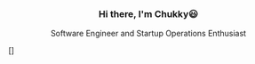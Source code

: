 <br>

<br>


<br>
<h3 align="center">Hi there, I'm Chukky😃</h3> 
<p align="center">Software Engineer and Startup Operations Enthusiast</p>


[]
<!--
**ChukkyWang/ChukkyWang** is a ✨ _special_ ✨ repository because its `README.md` (this file) appears on your GitHub profile.

Here are some ideas to get you started:

- 🔭 I’m currently working on ...
- 🌱 I’m currently learning ...
- 👯 I’m looking to collaborate on ...
- 🤔 I’m looking for help with ...
- 💬 Ask me about ...
- 📫 How to reach me: ...
- 😄 Pronouns: ...
- ⚡ Fun fact: ...
-->
